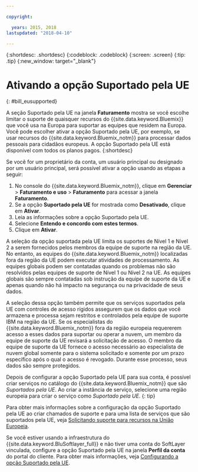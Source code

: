 ```yaml
---

copyright:

  years: 2015, 2018
lastupdated: "2018-04-10"

---
```


{:shortdesc: .shortdesc}
{:codeblock: .codeblock}
{:screen: .screen}
{:tip: .tip}
{:new_window: target="_blank"}

# Ativando a opção Suportado pela UE
{: #bill_eusupported}

A seção Suportado pela UE na janela **Faturamento** mostra se você escolhe
limitar o suporte de quaisquer recursos do {{site.data.keyword.Bluemix}} que você usa na Europa
para suportar as equipes que residem na Europa. Você pode escolher ativar a opção Suportado pela UE, por exemplo, se usar recursos do {{site.data.keyword.Bluemix_notm}} para processar dados pessoais para cidadãos europeus. A opção Suportado pela UE está disponível com todos os planos pagos.
{:shortdesc}

Se você for um proprietário da conta, um usuário principal ou designado por um usuário principal, será
possível ativar a opção usando as etapas a seguir:

1. No console do {{site.data.keyword.Bluemix_notm}}, clique em
**Gerenciar** > **Faturamento e uso** >
**Faturamento** para acessar a janela **Faturamento**.  
2. Se a opção **Suportado pela UE** for mostrada como **Desativado**, clique em **Ativar**.
3. Leia as informações sobre a opção Suportado pela UE.
4. Selecione **Entendo e concordo com estes termos**.
5. Clique em **Ativar**.

A seleção da opção suportada pela UE limita os suportes de Nível 1 e Nível 2 a serem fornecidos pelos
membros da equipe de suporte na região da UE. No entanto, as equipes do {{site.data.keyword.Bluemix_notm}}
localizadas fora da região da UE podem executar atividades de processamento. As equipes globais podem ser
contatadas quando os problemas não são resolvidos pelas equipes de suporte de Nível 1 ou Nível 2 na UE. As
equipes globais são sempre contatadas sob instrução da equipe de suporte da UE e apenas quando não há impacto
na segurança ou na privacidade de seus dados.

A seleção dessa opção também permite que os serviços suportados pela UE com controles de acesso rígidos
assegurem que os dados que você armazena e processa sejam restritos e controlados pela equipe de suporte
IBM na região da UE. Se os especialistas do {{site.data.keyword.Bluemix_notm}} fora da região europeia requererem acesso a esses dados para suportar ou operar a nuvem, um membro da equipe de suporte da UE revisará a solicitação de acesso. O membro da equipe de suporte da UE fornece o acesso necessário ao especialista de nuvem global somente
para o sistema solicitado e somente por um prazo específico após o qual o acesso é revogado. Durante esse processo, seus dados são sempre protegidos.

Depois de configurar a opção Suportado pela UE para sua conta, é possível criar serviços no catálogo do {{site.data.keyword.Bluemix_notm}} que são *Suportados pela UE*. Ao criar a instância de serviço, selecione uma região europeia para criar o serviço como *Suportado pela UE*.
{: tip}

Para obter mais informações sobre a configuração da opção Suportado pela UE ao criar chamados de suporte e para uma lista de serviços que são suportados pela UE, veja [Solicitando suporte para recursos na União Europeia](/docs/get-support/howtogetsupport.html#eusupported).

Se você estiver usando a infraestrutura do {{site.data.keyword.BluSoftlayer_full}} e
não tiver uma conta do SoftLayer vinculada, configure a opção Suportado pela UE na janela **Perfil
da conta** do portal do cliente. Para obter mais informações, veja [Configurando a opção Suportado pela UE](/docs/customer-portal/cpmanuserprof.html#cp_seteusupported).
